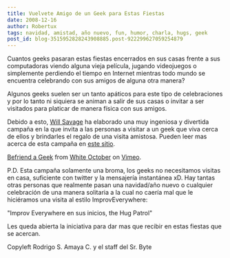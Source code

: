 ```yaml
---
title: Vuelvete Amigo de un Geek para Estas Fiestas
date: 2008-12-16
author: Robertux
tags: navidad, amistad, año nuevo, fun, humor, charla, hugs, geek
post_id: blog-3515952828243908885.post-922299627059254879
---
```


Cuantos geeks pasaran estas fiestas encerrados en sus casas frente a sus computadoras viendo alguna vieja película, jugando videojuegos o simplemente perdiendo el tiempo en Internet mientras todo mundo se encuentra celebrando con sus amigos de alguna otra manera?

Algunos geeks suelen ser un tanto apáticos para este tipo de celebraciones y por lo tanto ni siquiera se animan a salir de sus casas o invitar a ser visitados para platicar de manera física con sus amigos.

Debido a esto, [Will Savage](http://www.willsavage.com/) ha elaborado una muy ingeniosa y divertida campaña en la que invita a las personas a visitar a un geek que viva cerca de ellos y brindarles el regalo de una visita amistosa. Pueden leer mas acerca de esta campaña en [este sitio](http://befriendageek.com/).

[Befriend a Geek](http://vimeo.com/2473786) from [White October](http://vimeo.com/user1019057) on [Vimeo](http://vimeo.com/).

P.D. Esta campaña solamente una broma, los geeks no necesitamos visitas en casa, suficiente con twitter y la mensajería instantánea xD. Hay tantas otras personas que realmente pasan una navidad/año nuevo o cualquier celebración de una manera solitaria a la cual no caería mal que le hiciéramos una visita al estilo ImprovEverywhere:

"Improv
Everywhere en sus inicios, the Hug Patrol"

Les queda abierta la iniciativa para dar mas que recibir en estas fiestas que se acercan.

Copyleft Rodrigo S. Amaya C. y el staff del Sr. Byte